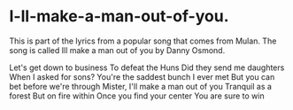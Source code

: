 # I-ll-make-a-man-out-of-you.
This is part of the lyrics from a popular song that comes from Mulan. The song is called Ill make a man out of you by Danny Osmond.

Let's get down to business
To defeat the Huns
Did they send me daughters
When I asked for sons?
You're the saddest bunch I ever met
But you can bet before we're through
Mister, I'll make a man out of you
Tranquil as a forest
But on fire within
Once you find your center
You are sure to win
